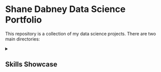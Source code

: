 # Shane Dabney Data Science Portfolio

This repository is a collection of my data science projects. There are two main directories:

<details>
  <summary><h2>Skills Showcase</h2></summary>

  The Skills Showcase directory contains several machine learning projects that I've built from scratch. The following algorithms are included:  
  - Linear Regression
  - Logistic Regression
  - K Nearest Neighbors
 
 

<details>
  <summary><h2>Applied Skills Projects</h2></summary>

  This directory contains projects that demonstrate my ability to apply various data science skills and techniques.  The projects in this directory include:

  <details>
    <summary><h4>Color Palette Extractor</h4></summary>
  
    A Python script that extracts color palettes from images. This project also includes an explanatory Jupyter Notebook that walks through the process and provides visualizations of the results.
  </details>

</details>

Feel free to explore the projects and don't hesitate to reach out if you have any questions.

---

*Shane Dabney*

*shanedabney5@gmail.com*
